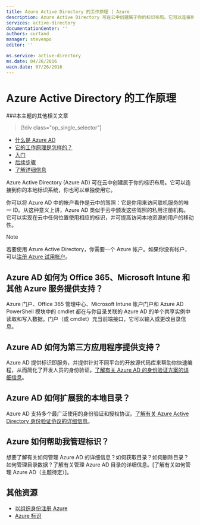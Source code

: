 ```yaml
---
title: Azure Active Directory 的工作原理 | Azure
description: Azure Active Directory 可在云中创建属于你的标识布局。它可以连接到你的本地标识系统，你也可以单独使用它。
services: active-directory
documentationCenter: ''
authors: curtand
manager: stevenpo
editor: ''

ms.service: active-directory
ms.date: 04/26/2016
wacn.date: 07/26/2016
---
```


# Azure Active Directory 的工作原理

###本主题的其他相关文章

> [!div class="op_single_selector"]
- [什么是 Azure AD](./active-directory-whatis.md)
- [它的工作原理是怎样的？](./active-directory-works.md)
- [入门](./active-directory-get-started.md)
- [后续步骤](./active-directory-next-steps.md)
- [了解详细信息](./active-directory-learn-map.md)

Azure Active Directory (Azure AD) 可在云中创建属于你的标识布局。它可以连接到你的本地标识系统，你也可以单独使用它。

你可以将 Azure AD 中的帐户看作是云中的驾照：它是你用来访问联机服务的唯一 ID。从这种意义上讲，Azure AD 类似于云中颁发这些驾照的私用注册机构。它可以实现在云中任何位置使用相应的标识，并可提高访问本地资源的用户的移动性。 

> [!NOTE]
> 若要使用 Azure Active Directory，你需要一个 Azure 帐户。如果你没有帐户，可以[注册 Azure 试用帐户](https://www.azure.cn/pricing/1rmb-trial)。

## Azure AD 如何为 Office 365、Microsoft Intune 和其他 Azure 服务提供支持？
Azure 门户、Office 365 管理中心、Microsoft Intune 帐户门户和 Azure AD PowerShell 模块中的 cmdlet 都在与你目录关联的 Azure AD 的单个共享实例中读取和写入数据。门户（或 cmdlet）充当前端接口，它可以输入或更改目录信息。
## Azure AD 如何为第三方应用程序提供支持？
Azure AD 提供标识即服务，并提供针对不同平台的开放源代码库来帮助你快速编程，从而简化了开发人员的身份验证。[了解有关 Azure AD 的身份验证方案的详细信息](./active-directory-authentication-scenarios.md)。

## Azure AD 如何扩展我的本地目录？
Azure AD 支持多个最广泛使用的身份验证和授权协议。[了解有关 Azure Active Directory 身份验证协议的详细信息](./active-directory-authentication-scenarios.md)。

## Azure 如何帮助我管理标识？
想要了解有关如何管理 Azure AD 的详细信息？如何获取目录？如何删除目录？如何管理目录数据？了解有关管理 Azure AD 目录的详细信息。[了解有关如何管理 Azure AD（主题待定）]。

## 其他资源

* [以组织身份注册 Azure](./sign-up-organization.md)
* [Azure 标识](./fundamentals-identity.md)

<!---HONumber=Mooncake_0718_2016-->